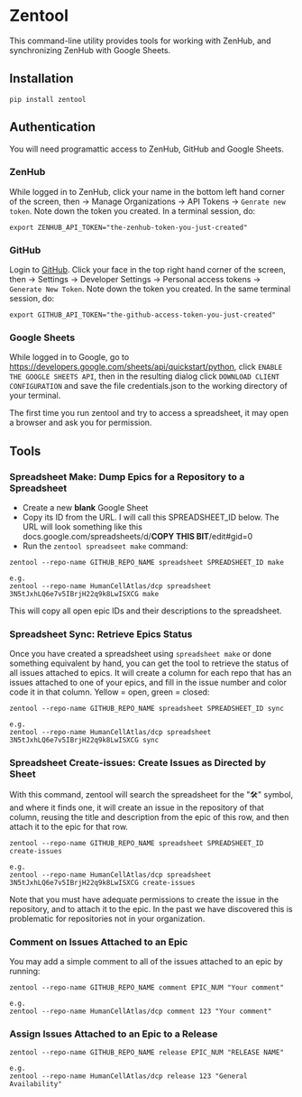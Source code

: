 # Zentool

This command-line utility provides tools for working with ZenHub,
and synchronizing ZenHub with Google Sheets.

## Installation

```
pip install zentool
```

## Authentication

You will need programattic access to ZenHub, GitHub and Google Sheets.

### ZenHub

While logged in to ZenHub,
click your name in the bottom left hand corner of the screen,
then -> Manage Organizations -> API Tokens -> `Genrate new token`.
Note down the token you created.
In a terminal session, do:
```
export ZENHUB_API_TOKEN="the-zenhub-token-you-just-created"
```

### GitHub

Login to [GitHub](https://github.com/).
Click your face in the top right hand corner of the screen,
then -> Settings -> Developer Settings -> Personal access tokens ->
`Generate New Token`.
Note down the token you created.
In the same terminal session, do:
```
export GITHUB_API_TOKEN="the-github-access-token-you-just-created"
```

### Google Sheets

While logged in to Google,
go to https://developers.google.com/sheets/api/quickstart/python,
click `ENABLE THE GOOGLE SHEETS API`, then in the resulting dialog
click `DOWNLOAD CLIENT CONFIGURATION`
and save the file credentials.json to the working directory of your
terminal.

The first time you run zentool and try to access a spreadsheet, it
may open a browser and ask you for permission.

## Tools

### Spreadsheet Make: Dump Epics for a Repository to a Spreadsheet

* Create a new **blank** Google Sheet
* Copy its ID from the URL.  I will call this SPREADSHEET_ID below.
  The URL will look something like this docs.google.com/spreadsheets/d/**COPY THIS BIT**/edit#gid=0
* Run the `zentool spreadseet make` command:
```
zentool --repo-name GITHUB_REPO_NAME spreadsheet SPREADSHEET_ID make

e.g.
zentool --repo-name HumanCellAtlas/dcp spreadsheet 3N5tJxhLQ6e7v5IBrjH22q9k8LwISXCG make
```
This will copy all open epic IDs and their descriptions to the spreadsheet.

### Spreadsheet Sync: Retrieve Epics Status

Once you have created a spreadsheet using `spreadsheet make` or done
something equivalent by hand, you can get the tool to retrieve the
status of all issues attached to epics.  It will create a column for
each repo that has an issues attached to one of your epics, and fill
in the issue number and color code it in that column.  Yellow = open,
green = closed:
```
zentool --repo-name GITHUB_REPO_NAME spreadsheet SPREADSHEET_ID sync

e.g.
zentool --repo-name HumanCellAtlas/dcp spreadsheet 3N5tJxhLQ6e7v5IBrjH22q9k8LwISXCG sync
```

### Spreadsheet Create-issues: Create Issues as Directed by Sheet

With this command, zentool will search the spreadsheet for the "🛠"
symbol, and where it finds one, it will create an issue in the repository
of that column, reusing the title and description from the epic of this
row, and then attach it to the epic for that row.

```
zentool --repo-name GITHUB_REPO_NAME spreadsheet SPREADSHEET_ID create-issues

e.g.
zentool --repo-name HumanCellAtlas/dcp spreadsheet 3N5tJxhLQ6e7v5IBrjH22q9k8LwISXCG create-issues
```

Note that you must have adequate permissions to create the issue in
the repository, and to attach it to the epic.  In the past we have
discovered this is problematic for repositories not in your organization.

### Comment on Issues Attached to an Epic

You may add a simple comment to all of the issues attached to an epic
by running:

```
zentool --repo-name GITHUB_REPO_NAME comment EPIC_NUM "Your comment"

e.g.
zentool --repo-name HumanCellAtlas/dcp comment 123 "Your comment"
```

### Assign Issues Attached to an Epic to a Release

```
zentool --repo-name GITHUB_REPO_NAME release EPIC_NUM "RELEASE NAME"

e.g.
zentool --repo-name HumanCellAtlas/dcp release 123 "General Availability"
```
